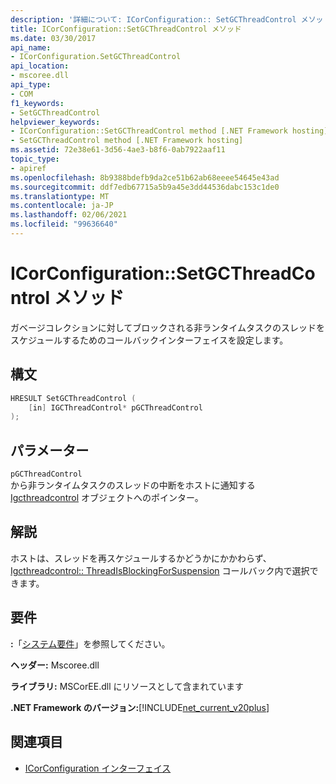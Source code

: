 ```yaml
---
description: '詳細について: ICorConfiguration:: SetGCThreadControl メソッド'
title: ICorConfiguration::SetGCThreadControl メソッド
ms.date: 03/30/2017
api_name:
- ICorConfiguration.SetGCThreadControl
api_location:
- mscoree.dll
api_type:
- COM
f1_keywords:
- SetGCThreadControl
helpviewer_keywords:
- ICorConfiguration::SetGCThreadControl method [.NET Framework hosting]
- SetGCThreadControl method [.NET Framework hosting]
ms.assetid: 72e38e61-3d56-4ae3-b8f6-0ab7922aaf11
topic_type:
- apiref
ms.openlocfilehash: 8b9388bdefb9da2ce51b62ab68eeee54645e43ad
ms.sourcegitcommit: ddf7edb67715a5b9a45e3dd44536dabc153c1de0
ms.translationtype: MT
ms.contentlocale: ja-JP
ms.lasthandoff: 02/06/2021
ms.locfileid: "99636640"
---
```

# <a name="icorconfigurationsetgcthreadcontrol-method"></a>ICorConfiguration::SetGCThreadControl メソッド

ガベージコレクションに対してブロックされる非ランタイムタスクのスレッドをスケジュールするためのコールバックインターフェイスを設定します。  
  
## <a name="syntax"></a>構文  
  
```cpp  
HRESULT SetGCThreadControl (  
    [in] IGCThreadControl* pGCThreadControl  
);  
```  
  
## <a name="parameters"></a>パラメーター  

 `pGCThreadControl`  
 から非ランタイムタスクのスレッドの中断をホストに通知する [Igcthreadcontrol](igcthreadcontrol-interface.md) オブジェクトへのポインター。  
  
## <a name="remarks"></a>解説  

 ホストは、スレッドを再スケジュールするかどうかにかかわらず、 [Igcthreadcontrol:: ThreadIsBlockingForSuspension](igcthreadcontrol-threadisblockingforsuspension-method.md) コールバック内で選択できます。  
  
## <a name="requirements"></a>要件  

 **:**「[システム要件](../../get-started/system-requirements.md)」を参照してください。  
  
 **ヘッダー:** Mscoree.dll  
  
 **ライブラリ:** MSCorEE.dll にリソースとして含まれています  
  
 **.NET Framework のバージョン:**[!INCLUDE[net_current_v20plus](../../../../includes/net-current-v20plus-md.md)]  
  
## <a name="see-also"></a>関連項目

- [ICorConfiguration インターフェイス](icorconfiguration-interface.md)
